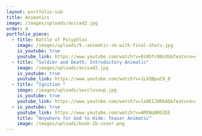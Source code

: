 ```yaml
---
layout: portfolio-sub
title: Animatics
image: /images/uploads/anisad2.jpg
order: 4
portfolio_piece:
  - title: Battle of Polyphlax
    image: /images/uploads/9.-animatic-sb-with-final-shots.jpg
    is_youtube: true
    youtube_link: https://www.youtube.com/watch?v=8iN5fc08sXU&feature=youtu.be
  - title: "Soldier and Death: Introductory Animatic"
    image: /images/uploads/anisad2.jpg
    is_youtube: true
    youtube_link: https://www.youtube.com/watch?v=1LkQBpuC9_8
  - title: "Ignition "
    image: /images/uploads/swccloseup.jpg
    is_youtube: true
    youtube_link: https://www.youtube.com/watch?v=la9EIJURbAQ&feature=youtu.be
  - is_youtube: true
    youtube_link: https://www.youtube.com/watch?v=AMXNqNRGZEE
    title: "Anywhere for God to Hide: Teaser Animatic"
    image: /images/uploads/book-2b-cover.png
---
```

